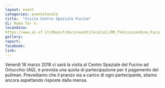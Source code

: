 ```yaml
---
layout: event
categories: eventolocale
title:  "Visita Centro Spaziale Fucino"
CL: Roma Tor V.
locandina: 
https://www.ai-sf.it/dbaisf/docs/eventilocaliLC/RM_TV41/Locandina_Fucino.jpg
gallery: 
report: 
facebook:
link: 
---
```

Venerdì 16 marzo 2018 ci sarà la visita al Centro Spaziale del Fucino ad Ortucchio (AQ), è prevista una quota di partecipazione per il pagamento del pullman. Prevediamo che il pranzo sia a carico di ogni partecipante, stiamo ancora aspettando risposte dalla mensa.
